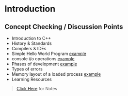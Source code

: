 # Introduction

## Concept Checking / Discussion Points
* Introduction to C++
* History & Standards
* Compilers & IDEs
* Simple Hello World Program [example](1_hello.cxx)
* console i/o operations [example](2_sumdemo.cxx)
* Phases of development [example](multi)
* Types of errors
* Memory layout of a loaded process [example](3_layout.cxx)
* Learning Resources

> [Click Here](Notes.md) for Notes
